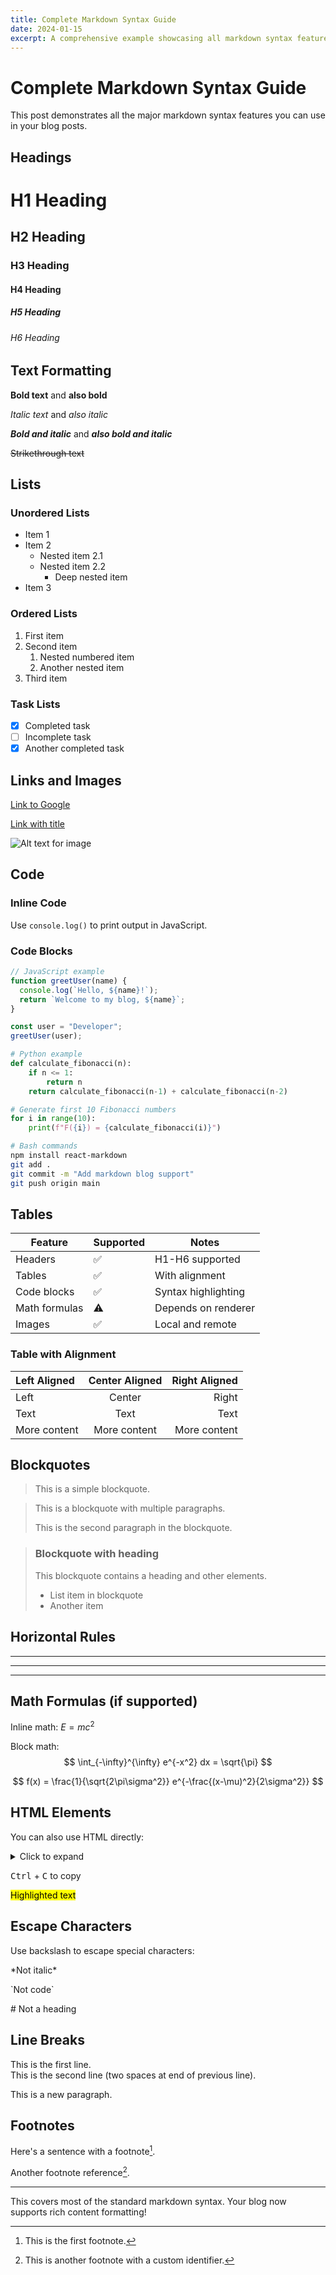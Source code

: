 ```yaml
---
title: Complete Markdown Syntax Guide
date: 2024-01-15
excerpt: A comprehensive example showcasing all markdown syntax features including headings, tables, code blocks, formulas, and more.
---
```


# Complete Markdown Syntax Guide

This post demonstrates all the major markdown syntax features you can use in your blog posts.

## Headings

# H1 Heading
## H2 Heading
### H3 Heading
#### H4 Heading
##### H5 Heading
###### H6 Heading

## Text Formatting

**Bold text** and __also bold__

*Italic text* and _also italic_

***Bold and italic*** and ___also bold and italic___

~~Strikethrough text~~

## Lists

### Unordered Lists
- Item 1
- Item 2
  - Nested item 2.1
  - Nested item 2.2
    - Deep nested item
- Item 3

### Ordered Lists
1. First item
2. Second item
   1. Nested numbered item
   2. Another nested item
3. Third item

### Task Lists
- [x] Completed task
- [ ] Incomplete task
- [x] Another completed task

## Links and Images

[Link to Google](https://google.com)

[Link with title](https://github.com "GitHub Homepage")

![Alt text for image](https://via.placeholder.com/300x200/4A90E2/FFFFFF?text=Sample+Image)

## Code

### Inline Code
Use `console.log()` to print output in JavaScript.

### Code Blocks

```javascript
// JavaScript example
function greetUser(name) {
  console.log(`Hello, ${name}!`);
  return `Welcome to my blog, ${name}`;
}

const user = "Developer";
greetUser(user);
```

```python
# Python example
def calculate_fibonacci(n):
    if n <= 1:
        return n
    return calculate_fibonacci(n-1) + calculate_fibonacci(n-2)

# Generate first 10 Fibonacci numbers
for i in range(10):
    print(f"F({i}) = {calculate_fibonacci(i)}")
```

```bash
# Bash commands
npm install react-markdown
git add .
git commit -m "Add markdown blog support"
git push origin main
```

## Tables

| Feature | Supported | Notes |
|---------|-----------|-------|
| Headers | ✅ | H1-H6 supported |
| Tables | ✅ | With alignment |
| Code blocks | ✅ | Syntax highlighting |
| Math formulas | ⚠️ | Depends on renderer |
| Images | ✅ | Local and remote |

### Table with Alignment

| Left Aligned | Center Aligned | Right Aligned |
|:-------------|:--------------:|--------------:|
| Left | Center | Right |
| Text | Text | Text |
| More content | More content | More content |

## Blockquotes

> This is a simple blockquote.

> This is a blockquote with multiple paragraphs.
>
> This is the second paragraph in the blockquote.

> ### Blockquote with heading
> 
> This blockquote contains a heading and other elements.
> 
> - List item in blockquote
> - Another item

## Horizontal Rules

---

***

___

## Math Formulas (if supported)

Inline math: $E = mc^2$

Block math:
$$
\int_{-\infty}^{\infty} e^{-x^2} dx = \sqrt{\pi}
$$

$$
f(x) = \frac{1}{\sqrt{2\pi\sigma^2}} e^{-\frac{(x-\mu)^2}{2\sigma^2}}
$$

## HTML Elements

You can also use HTML directly:

<details>
<summary>Click to expand</summary>

This content is hidden by default and can be expanded by clicking the summary.

</details>

<kbd>Ctrl</kbd> + <kbd>C</kbd> to copy

<mark>Highlighted text</mark>

## Escape Characters

Use backslash to escape special characters:

\*Not italic\*

\`Not code\`

\# Not a heading

## Line Breaks

This is the first line.  
This is the second line (two spaces at end of previous line).

This is a new paragraph.

## Footnotes

Here's a sentence with a footnote[^1].

Another footnote reference[^note].

[^1]: This is the first footnote.
[^note]: This is another footnote with a custom identifier.

---

This covers most of the standard markdown syntax. Your blog now supports rich content formatting!
